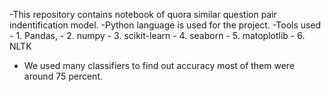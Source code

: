 -This repository contains notebook of quora similar question pair indentification model.
-Python language is used for the project.
-Tools used - 1. Pandas,
           - 2. numpy
           - 3. scikit-learn
           - 4. seaborn
           - 5. matoplotlib
           - 6. NLTK 
- We used many classifiers to find out accuracy most of them were around 75 percent. 

